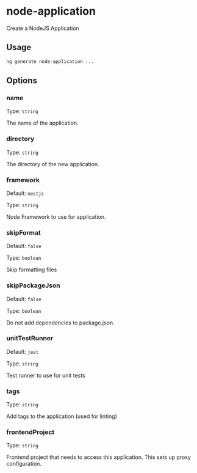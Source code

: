 # node-application

Create a NodeJS Application

## Usage

```bash
ng generate node-application ...

```

## Options

### name

Type: `string`

The name of the application.

### directory

Type: `string`

The directory of the new application.

### framework

Default: `nestjs`

Type: `string`

Node Framework to use for application.

### skipFormat

Default: `false`

Type: `boolean`

Skip formatting files

### skipPackageJson

Default: `false`

Type: `boolean`

Do not add dependencies to package.json.

### unitTestRunner

Default: `jest`

Type: `string`

Test runner to use for unit tests

### tags

Type: `string`

Add tags to the application (used for linting)

### frontendProject

Type: `string`

Frontend project that needs to access this application. This sets up proxy configuration.
